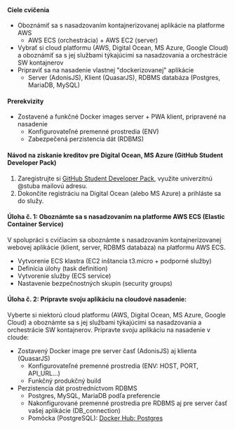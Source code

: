 #### Ciele cvičenia
- Oboznámiť sa s nasadzovaním kontajnerizovanej aplikácie na platforme AWS
  - AWS ECS (orchestrácia) + AWS EC2 (server)
- Vybrať si cloud platformu (AWS, Digital Ocean, MS Azure, Google Cloud) a oboznámiť sa s jej službami týkajúcimi sa nasadzovania a orchestrácie SW kontajnerov
- Pripraviť sa na nasadenie vlastnej "dockerizovanej" aplikácie
  - Server (AdonisJS), Klient (QuasarJS), RDBMS databáza (Postgres, MariaDB, MySQL)

#### Prerekvizity
- Zostavené a funkčné Docker images server + PWA klient, pripravené na nasadenie
  - Konfigurovateľné premenné prostredia (ENV)
  - Zabezpečená perzistencia dát (RDBMS)

#### Návod na získanie kreditov pre Digital Ocean, MS Azure (GitHub Student Developer Pack)
1. Zaregistrujte si [GitHub Student Developer Pack](https://education.github.com/pack), využite univerzitnú @stuba mailovú adresu.
2. Dokončite registráciu na Digital Ocean (alebo MS Azure) a prihláste sa do služy.

#### Úloha č. 1: Oboznámte sa s nasadzovaním na platforme AWS ECS (Elastic Container Service)
V spolupráci s cvičiacim sa oboznámte s nasadzovaním kontajnerizovanej webovej aplikácie (klient, server, RDBMS databáza) na platformu AWS ECS.
- Vytvorenie ECS klastra (EC2 inštancia t3.micro + podporné služby)
- Definícia úlohy (task definition)
- Vytvorenie služby (ECS service)
- Nastavenie bezpečnostných skupín (security groups)

#### Úloha č. 2: Pripravte svoju aplikáciu na cloudové nasadenie:
Vyberte si niektorú cloud platformu (AWS, Digital Ocean, MS Azure, Google Cloud) a oboznámte sa s jej službami týkajúcimi sa nasadzovania a orchestrácie SW kontajnerov. Pripravte svoju aplikáciu na nasadenie v cloude:
- Zostavený Docker image pre server časť (AdonisJS) aj klienta (QuasarJS)
  - Konfigurovateľné premenné prostredia (ENV: HOST, PORT, API_URL...)
  - Funkčný produkčný build
- Perzistencia dát prostredníctvom RDBMS
  - Postgres, MySQL, MariaDB podľa preferencie
  - Nakonfigurované premenné prostredia pre RDBMS aj pre server časť vašej aplikácie (DB_connection)
  - Pomôcka (PostgreSQL): [Docker Hub: Postgres](https://hub.docker.com/_/postgres)